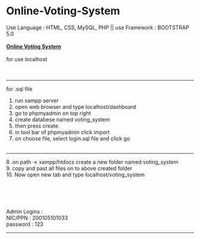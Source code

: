# Online-Voting-System
Use Language : HTML, CSS, MySQL, PHP || use Framework : BOOTSTRAP 5.0
<br><br>
<b><u>Online Voting System</u></b>
<br><br>
for use localhost 
<br>
<br><br>
*************************
for .sql file
<br>
1. run xampp server<br>
2. open web browser and type localhost/dashboard<br>
3. go to phpmyadmin on top right<br>
4. create databese named voting_system<br>
5. then press create<br>
6. in tool bar of phpmyadmin click import<br>
7. on choose file, select login.sql file and click go<br><br>


**************

8 .on path -> xampp/htdocs create a new folder named voting_system<br>
9. copy and past all files on to above created folder<br>
10. Now open new tab and type localhost/voting_system<br>

<br><br><br><br>
Admin Logins : <br>
NIC/PPN : 200105101033 <br>
password : 123<br>

**************************

<br><br>
